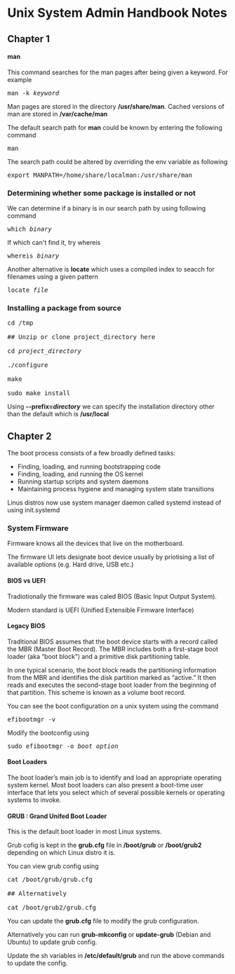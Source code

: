 # Unix System Admin Handbook Notes

## Chapter 1

#### man
This command searches for the man pages after being given a keyword. For example
<pre>
man -k <i>keyword</i>
</pre>
Man pages are stored in the directory **/usr/share/man**. Cached versions of man are stored in **/var/cache/man**

The default search path for **man** could be known by entering the following command

<pre>
man
</pre>

The search path could be altered by overriding the env variable as following
<pre>
export MANPATH=/home/share/localman:/usr/share/man
</pre>

### Determining whether some package is installed or not
We can determine if a binary is in our search path by using following command
<pre>
which <i>binary</i>
</pre>

If which can't find it, try whereis
<pre>
whereis <i>binary</i>
</pre>

Another alternative is **locate** which uses a compiled index to seacch for filenames using a given pattern
<pre>
locate <i>file</i>
</pre>

### Installing a package from source 
<pre>
cd /tmp

## Unzip or clone project_directory here

cd <i>project_directory</i>

./configure

make

sudo make install
</pre>

Using **--prefix=*directory*** we can specify the installation directory other than the default which is **/usr/local** 

## Chapter 2

The boot process consists of a few broadly defined tasks:
* Finding, loading, and running bootstrapping code
* Finding, loading, and running the OS kernel
* Running startup scripts and system daemons
* Maintaining process hygiene and managing system state transitions

Linus distros now use system manager daemon called systemd instead of using init.systemd

### System Firmware

Firmware knows all the devices that live on the motherboard.

The firmware UI lets designate boot device usually by priotising a list of available options (e.g. Hard drive, USB etc.)

#### BIOS vs UEFI
Tradiotionally the firmware was caled BIOS (Basic Input Output System).

Modern standard is UEFI (Unified Extensible Firmware Interface)

#### Legacy BIOS
Traditional BIOS assumes that the boot device starts with a record called the MBR
(Master Boot Record). The MBR includes both a first-stage boot loader (aka “boot
block”) and a primitive disk partitioning table.

In one typical scenario, the boot block reads the partitioning information
from the MBR and identifies the disk partition marked as “active.” It then reads and
executes the second-stage boot loader from the beginning of that partition. This
scheme is known as a volume boot record.

You can see the boot configuration on a unix system using the command
<pre>
efibootmgr -v
</pre>

Modify the bootconfig using
<pre>
sudo efibootmgr -o <i>boot_option</i>
</pre>

#### Boot Loaders
The boot loader’s main job is to identify and load an appropriate operating system
kernel. Most boot loaders can also present a boot-time user interface that lets you
select which of several possible kernels or operating systems to invoke.


#### GRUB : Grand Unifed Boot Loader

This is the default boot loader in most Linux systems.

Grub cofig is kept in the **grub.cfg** file in **/boot/grub** or **/boot/grub2** depending on which Linux distro it is.

You can view grub config using
<pre>
cat /boot/grub/grub.cfg

## Alternatively

cat /boot/grub2/grub.cfg
</pre>

You can update the **grub.cfg** file to modify the grub configuration.

Alternatively you can run **grub-mkconfig** or **update-grub** (Debian and Ubuntu) to update grub config. 

Update the sh variables in **/etc/default/grub** and run the above commands to update the config.
